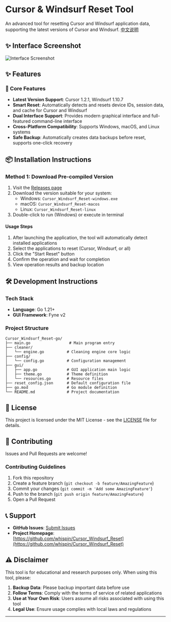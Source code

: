 # Cursor & Windsurf Reset Tool

An advanced tool for resetting Cursor and Windsurf application data, supporting the latest versions of Cursor and Windsurf.
[中文说明](https://github.com/whispin/Cursor_Windsurf_Reset/README_ZH.md)
## ✨ Interface Screenshot

![Interface Screenshot](https://github.com/whispin/Cursor_Windsurf_Reset/blob/main/screenshot/homepage.jpg?raw=true)

## ✨ Features

### 🎯 Core Features
- **Latest Version Support**: Cursor 1.2.1, Windsurf 1.10.7
- **Smart Reset**: Automatically detects and resets device IDs, session data, and cache for Cursor and Windsurf
- **Dual Interface Support**: Provides modern graphical interface and full-featured command-line interface
- **Cross-Platform Compatibility**: Supports Windows, macOS, and Linux systems
- **Safe Backup**: Automatically creates data backups before reset, supports one-click recovery

## 📦 Installation Instructions

### Method 1: Download Pre-compiled Version
1. Visit the [Releases page](https://github.com/whispin/Cursor_Windsurf_Reset/releases)
2. Download the version suitable for your system:
   - Windows: `Cursor_Windsurf_Reset-windows.exe`
   - macOS: `Cursor_Windsurf_Reset-macos`
   - Linux: `Cursor_Windsurf_Reset-linux`
3. Double-click to run (Windows) or execute in terminal

#### Usage Steps
1. After launching the application, the tool will automatically detect installed applications
2. Select the applications to reset (Cursor, Windsurf, or all)
3. Click the "Start Reset" button
4. Confirm the operation and wait for completion
5. View operation results and backup location

## 🛠️ Development Instructions

### Tech Stack
- **Language**: Go 1.21+
- **GUI Framework**: Fyne v2

### Project Structure
```
Cursor_Windsurf_Reset-go/
├── main.go                 # Main program entry
├── cleaner/
│   └── engine.go          # Cleaning engine core logic
├── config/
│   └── config.go          # Configuration management
├── gui/
│   ├── app.go             # GUI application main logic
│   ├── theme.go           # Theme definition
│   └── resources.go       # Resource files
├── reset_config.json      # Default configuration file
├── go.mod                 # Go module definition
└── README.md              # Project documentation
```

## 📄 License

This project is licensed under the MIT License - see the [LICENSE](LICENSE) file for details.

## 🤝 Contributing

Issues and Pull Requests are welcome!

### Contributing Guidelines
1. Fork this repository
2. Create a feature branch (`git checkout -b feature/AmazingFeature`)
3. Commit your changes (`git commit -m 'Add some AmazingFeature'`)
4. Push to the branch (`git push origin feature/AmazingFeature`)
5. Open a Pull Request

## 📞 Support

- **GitHub Issues**: [Submit Issues](https://github.com/whispin/Cursor_Windsurf_Reset/issues)
- **Project Homepage**: [https://github.com/whispin/Cursor_Windsurf_Reset](https://github.com/whispin/Cursor_Windsurf_Reset)

## ⚠️ Disclaimer

This tool is for educational and research purposes only. When using this tool, please:

1. **Backup Data**: Please backup important data before use
2. **Follow Terms**: Comply with the terms of service of related applications
3. **Use at Your Own Risk**: Users assume all risks associated with using this tool
4. **Legal Use**: Ensure usage complies with local laws and regulations

---
